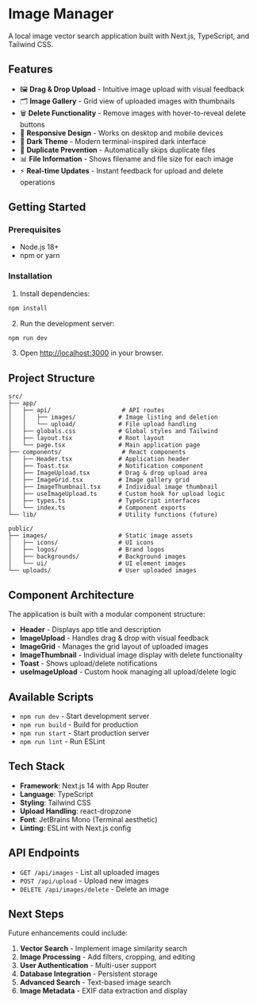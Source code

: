 # Image Manager

A local image vector search application built with Next.js, TypeScript, and Tailwind CSS.

## Features

- 🖼️ **Drag & Drop Upload** - Intuitive image upload with visual feedback
- 🗂️ **Image Gallery** - Grid view of uploaded images with thumbnails
- 🗑️ **Delete Functionality** - Remove images with hover-to-reveal delete buttons
- 📱 **Responsive Design** - Works on desktop and mobile devices
- 🎨 **Dark Theme** - Modern terminal-inspired dark interface
- 🔄 **Duplicate Prevention** - Automatically skips duplicate files
- 📊 **File Information** - Shows filename and file size for each image
- ⚡ **Real-time Updates** - Instant feedback for upload and delete operations

## Getting Started

### Prerequisites

- Node.js 18+ 
- npm or yarn

### Installation

1. Install dependencies:
```bash
npm install
```

2. Run the development server:
```bash
npm run dev
```

3. Open [http://localhost:3000](http://localhost:3000) in your browser.

## Project Structure

```
src/
├── app/
│   ├── api/                    # API routes
│   │   ├── images/            # Image listing and deletion
│   │   └── upload/            # File upload handling
│   ├── globals.css            # Global styles and Tailwind
│   ├── layout.tsx             # Root layout
│   └── page.tsx               # Main application page
├── components/                 # React components
│   ├── Header.tsx             # Application header
│   ├── Toast.tsx              # Notification component
│   ├── ImageUpload.tsx        # Drag & drop upload area
│   ├── ImageGrid.tsx          # Image gallery grid
│   ├── ImageThumbnail.tsx     # Individual image thumbnail
│   ├── useImageUpload.ts      # Custom hook for upload logic
│   ├── types.ts               # TypeScript interfaces
│   └── index.ts               # Component exports
└── lib/                       # Utility functions (future)

public/
├── images/                    # Static image assets
│   ├── icons/                 # UI icons
│   ├── logos/                 # Brand logos
│   ├── backgrounds/           # Background images
│   └── ui/                    # UI element images
└── uploads/                   # User uploaded images
```

## Component Architecture

The application is built with a modular component structure:

- **Header** - Displays app title and description
- **ImageUpload** - Handles drag & drop with visual feedback
- **ImageGrid** - Manages the grid layout of uploaded images
- **ImageThumbnail** - Individual image display with delete functionality
- **Toast** - Shows upload/delete notifications
- **useImageUpload** - Custom hook managing all upload/delete logic

## Available Scripts

- `npm run dev` - Start development server
- `npm run build` - Build for production
- `npm run start` - Start production server
- `npm run lint` - Run ESLint

## Tech Stack

- **Framework**: Next.js 14 with App Router
- **Language**: TypeScript
- **Styling**: Tailwind CSS
- **Upload Handling**: react-dropzone
- **Font**: JetBrains Mono (Terminal aesthetic)
- **Linting**: ESLint with Next.js config

## API Endpoints

- `GET /api/images` - List all uploaded images
- `POST /api/upload` - Upload new images
- `DELETE /api/images/delete` - Delete an image

## Next Steps

Future enhancements could include:

1. **Vector Search** - Implement image similarity search
2. **Image Processing** - Add filters, cropping, and editing
3. **User Authentication** - Multi-user support
4. **Database Integration** - Persistent storage
5. **Advanced Search** - Text-based image search
6. **Image Metadata** - EXIF data extraction and display
